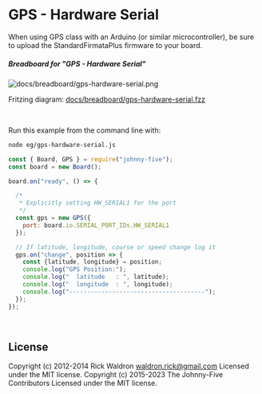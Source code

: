 <!--remove-start-->

# GPS - Hardware Serial

<!--remove-end-->


When using GPS class with an Arduino (or similar microcontroller), be sure to upload the StandardFirmataPlus firmware to your board.





##### Breadboard for "GPS - Hardware Serial"



![docs/breadboard/gps-hardware-serial.png](breadboard/gps-hardware-serial.png)<br>

Fritzing diagram: [docs/breadboard/gps-hardware-serial.fzz](breadboard/gps-hardware-serial.fzz)

&nbsp;




Run this example from the command line with:
```bash
node eg/gps-hardware-serial.js
```


```javascript
const { Board, GPS } = require("johnny-five");
const board = new Board();

board.on("ready", () => {

  /*
   * Explicitly setting HW_SERIAL1 for the port
   */
  const gps = new GPS({
    port: board.io.SERIAL_PORT_IDs.HW_SERIAL1
  });

  // If latitude, longitude, course or speed change log it
  gps.on("change", position => {
    const {latitude, longitude} = position;
    console.log("GPS Position:");
    console.log("  latitude   : ", latitude);
    console.log("  longitude  : ", longitude);
    console.log("--------------------------------------");
  });
});

```








&nbsp;

<!--remove-start-->

## License
Copyright (c) 2012-2014 Rick Waldron <waldron.rick@gmail.com>
Licensed under the MIT license.
Copyright (c) 2015-2023 The Johnny-Five Contributors
Licensed under the MIT license.

<!--remove-end-->
